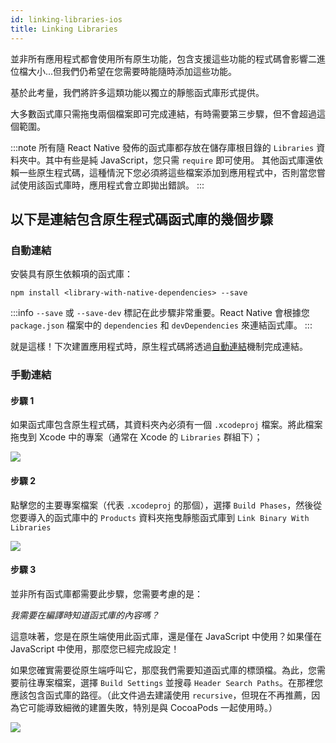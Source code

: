 ```yaml
---
id: linking-libraries-ios
title: Linking Libraries
---
```


並非所有應用程式都會使用所有原生功能，包含支援這些功能的程式碼會影響二進位檔大小...但我們仍希望在您需要時能隨時添加這些功能。

基於此考量，我們將許多這類功能以獨立的靜態函式庫形式提供。

大多數函式庫只需拖曳兩個檔案即可完成連結，有時需要第三步驟，但不會超過這個範圍。

:::note
所有隨 React Native 發佈的函式庫都存放在儲存庫根目錄的 `Libraries` 資料夾中。其中有些是純 JavaScript，您只需 `require` 即可使用。
其他函式庫還依賴一些原生程式碼，這種情況下您必須將這些檔案添加到應用程式中，否則當您嘗試使用該函式庫時，應用程式會立即拋出錯誤。
:::

## 以下是連結包含原生程式碼函式庫的幾個步驟

### 自動連結

安裝具有原生依賴項的函式庫：

```shell
npm install <library-with-native-dependencies> --save
```

:::info
`--save` 或 `--save-dev` 標記在此步驟非常重要。React Native 會根據您 `package.json` 檔案中的 `dependencies` 和 `devDependencies` 來連結函式庫。
:::

就是這樣！下次建置應用程式時，原生程式碼將透過[自動連結](https://github.com/react-native-community/cli/blob/main/docs/autolinking.md)機制完成連結。

### 手動連結

#### 步驟 1

如果函式庫包含原生程式碼，其資料夾內必須有一個 `.xcodeproj` 檔案。將此檔案拖曳到 Xcode 中的專案（通常在 Xcode 的 `Libraries` 群組下）；

![](/docs/assets/AddToLibraries.png)

#### 步驟 2

點擊您的主要專案檔案（代表 `.xcodeproj` 的那個），選擇 `Build Phases`，然後從您要導入的函式庫中的 `Products` 資料夾拖曳靜態函式庫到 `Link Binary With Libraries`

![](/docs/assets/AddToBuildPhases.png)

#### 步驟 3

並非所有函式庫都需要此步驟，您需要考慮的是：

_我需要在編譯時知道函式庫的內容嗎？_

這意味著，您是在原生端使用此函式庫，還是僅在 JavaScript 中使用？如果僅在 JavaScript 中使用，那麼您已經完成設定！

如果您確實需要從原生端呼叫它，那麼我們需要知道函式庫的標頭檔。為此，您需要前往專案檔案，選擇 `Build Settings` 並搜尋 `Header Search Paths`。在那裡您應該包含函式庫的路徑。（此文件過去建議使用 `recursive`，但現在不再推薦，因為它可能導致細微的建置失敗，特別是與 CocoaPods 一起使用時。）

![](/docs/assets/AddToSearchPaths.png)
